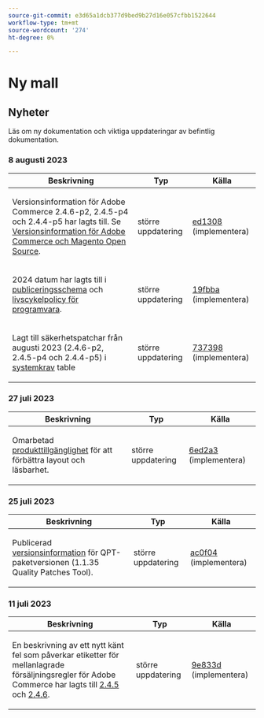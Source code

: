 ```yaml
---
source-git-commit: e3d65a1dcb377d9bed9b27d16e057cfbb1522644
workflow-type: tm+mt
source-wordcount: '274'
ht-degree: 0%

---
```

# Ny mall

## Nyheter

Läs om ny dokumentation och viktiga uppdateringar av befintlig dokumentation.

### 8 augusti 2023

<table style="table-layout:auto;">
  <thead>
    <tr>
      <th>Beskrivning</th>
      <th>Typ</th>
      <th>Källa</th>
    </tr>
  </thead>
  <tbody>
    <tr>
      <td><p>Versionsinformation för Adobe Commerce 2.4.6-p2, 2.4.5-p4 och 2.4.4-p5 har lagts till. Se <a href="https://experienceleague.adobe.com/docs/commerce-operations/release/notes/overview.html">Versionsinformation för Adobe Commerce och Magento Open Source</a>.</p>
</td>
      <td>större uppdatering</td>
      <td><a href="https://github.com/AdobeDocs/commerce-operations.en/commit/ed1308771a799bcbaf71a8f82542c45d37f9c141">ed1308</a> (implementera)</td>
    </tr>
    <tr>
      <td><p>2024 datum har lagts till i <a href="https://experienceleague.adobe.com/docs/commerce-operations/release/planning/schedule.html">publiceringsschema</a> och <a href="https://experienceleague.adobe.com/docs/commerce-operations/release/planning/lifecycle-policy.html">livscykelpolicy för programvara</a>.</p>
</td>
      <td>större uppdatering</td>
      <td><a href="https://github.com/AdobeDocs/commerce-operations.en/commit/19fbba535c047a8d877428afc071540d3fa12390">19fbba</a> (implementera)</td>
    </tr>
    <tr>
      <td><p>Lagt till säkerhetspatchar från augusti 2023 (2.4.6-p2, 2.4.5-p4 och 2.4.4-p5) i <a href="https://experienceleague.adobe.com/docs/commerce-operations/installation-guide/system-requirements.html">systemkrav</a> table</p>
</td>
      <td>större uppdatering</td>
      <td><a href="https://github.com/AdobeDocs/commerce-operations.en/commit/7373980a0648be5e0f7dc4a307074d934f646b24">737398</a> (implementera)</td>
    </tr>
  </tbody>
</table><!-- date_group -->

### 27 juli 2023

<table style="table-layout:auto;">
  <thead>
    <tr>
      <th>Beskrivning</th>
      <th>Typ</th>
      <th>Källa</th>
    </tr>
  </thead>
  <tbody>
    <tr>
      <td><p>Omarbetad <a href="https://experienceleague.adobe.com/docs/commerce-operations/release/product-availability.html">produkttillgänglighet</a> för att förbättra layout och läsbarhet.</p>
</td>
      <td>större uppdatering</td>
      <td><a href="https://github.com/AdobeDocs/commerce-operations.en/commit/6ed2a3e42cd0b85aae29652b8e36acbbda1b9e72">6ed2a3</a> (implementera)</td>
    </tr>
  </tbody>
</table>

### 25 juli 2023

<table style="table-layout:auto;">
  <thead>
    <tr>
      <th>Beskrivning</th>
      <th>Typ</th>
      <th>Källa</th>
    </tr>
  </thead>
  <tbody>
    <tr>
      <td><p>Publicerad <a href="https://experienceleague.adobe.com/docs/commerce-operations/tools/quality-patches-tool/release-notes.html">versionsinformation</a> för QPT-paketversionen (1.1.35 Quality Patches Tool).</p>
</td>
      <td>större uppdatering</td>
      <td><a href="https://github.com/AdobeDocs/commerce-operations.en/commit/ac0f04b7a04c5c7d3b3880b8231ffece05718558">ac0f04</a> (implementera)</td>
    </tr>
  </tbody>
</table>

### 11 juli 2023

<table style="table-layout:auto;">
  <thead>
    <tr>
      <th>Beskrivning</th>
      <th>Typ</th>
      <th>Källa</th>
    </tr>
  </thead>
  <tbody>
    <tr>
      <td><p>En beskrivning av ett nytt känt fel som påverkar etiketter för mellanlagrade försäljningsregler för Adobe Commerce har lagts till <a href="https://experienceleague.adobe.com/docs/commerce-operations/release/notes/adobe-commerce/2-4-5.html">2.4.5</a> och <a href="https://experienceleague.adobe.com/docs/commerce-operations/release/notes/adobe-commerce/2-4-6.html">2.4.6</a>.</p>
</td>
      <td>större uppdatering</td>
      <td><a href="https://github.com/AdobeDocs/commerce-operations.en/commit/9e833dad884fa6146bb5e6ce6dd5ebcb23208b80">9e833d</a> (implementera)</td>
    </tr>
  </tbody>
</table><!-- date_group --><!-- month_group --><!-- year_group -->
